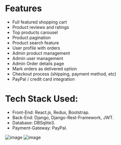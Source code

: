 # Features
* Full featured shopping cart
* Product reviews and ratings
* Top products carousel
* Product pagination
* Product search feature
* User profile with orders
* Admin product management
* Admin user management
* Admin Order details page
* Mark orders as delivered option
* Checkout process (shipping, payment method, etc)
* PayPal / credit card integration


# Tech Stack Used:
* Front-End: React.js, Redux, Bootstrap.
* Back-End: Django, Django-Rest-Framework, JWT.
* Database: DBSqlite3.
* Payment-Gateway: PayPal.

![image](https://user-images.githubusercontent.com/88584574/218532311-775216a9-97d6-4aec-9c66-03757c529707.png)
![image](https://user-images.githubusercontent.com/88584574/218532410-4429625e-ceec-4e9a-97b6-562ddb964cb4.png)

